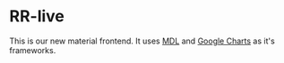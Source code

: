 # RR-live
This is our new material frontend. It uses [MDL](https://getmdl.io/index.html) and [Google Charts](https://developers.google.com/chart/) as it's frameworks. 